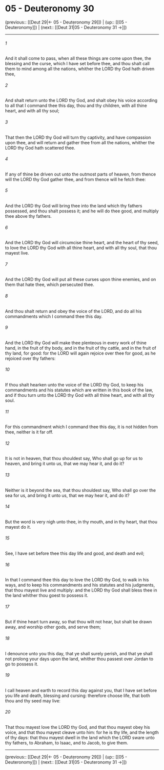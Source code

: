 # 05 - Deuteronomy 30

(previous:: [[Deut 29|← 05 - Deuteronomy 29]]) | (up:: [[05 - Deuteronomy]]) | (next:: [[Deut 31|05 - Deuteronomy 31 →]])

***


###### 1 
And it shall come to pass, when all these things are come upon thee, the blessing and the curse, which I have set before thee, and thou shalt call them to mind among all the nations, whither the LORD thy God hath driven thee, 

###### 2 
And shalt return unto the LORD thy God, and shalt obey his voice according to all that I command thee this day, thou and thy children, with all thine heart, and with all thy soul; 

###### 3 
That then the LORD thy God will turn thy captivity, and have compassion upon thee, and will return and gather thee from all the nations, whither the LORD thy God hath scattered thee. 

###### 4 
If any of thine be driven out unto the outmost parts of heaven, from thence will the LORD thy God gather thee, and from thence will he fetch thee: 

###### 5 
And the LORD thy God will bring thee into the land which thy fathers possessed, and thou shalt possess it; and he will do thee good, and multiply thee above thy fathers. 

###### 6 
And the LORD thy God will circumcise thine heart, and the heart of thy seed, to love the LORD thy God with all thine heart, and with all thy soul, that thou mayest live. 

###### 7 
And the LORD thy God will put all these curses upon thine enemies, and on them that hate thee, which persecuted thee. 

###### 8 
And thou shalt return and obey the voice of the LORD, and do all his commandments which I command thee this day. 

###### 9 
And the LORD thy God will make thee plenteous in every work of thine hand, in the fruit of thy body, and in the fruit of thy cattle, and in the fruit of thy land, for good: for the LORD will again rejoice over thee for good, as he rejoiced over thy fathers: 

###### 10 
If thou shalt hearken unto the voice of the LORD thy God, to keep his commandments and his statutes which are written in this book of the law, and if thou turn unto the LORD thy God with all thine heart, and with all thy soul. 

###### 11 
For this commandment which I command thee this day, it is not hidden from thee, neither is it far off. 

###### 12 
It is not in heaven, that thou shouldest say, Who shall go up for us to heaven, and bring it unto us, that we may hear it, and do it? 

###### 13 
Neither is it beyond the sea, that thou shouldest say, Who shall go over the sea for us, and bring it unto us, that we may hear it, and do it? 

###### 14 
But the word is very nigh unto thee, in thy mouth, and in thy heart, that thou mayest do it. 

###### 15 
See, I have set before thee this day life and good, and death and evil; 

###### 16 
In that I command thee this day to love the LORD thy God, to walk in his ways, and to keep his commandments and his statutes and his judgments, that thou mayest live and multiply: and the LORD thy God shall bless thee in the land whither thou goest to possess it. 

###### 17 
But if thine heart turn away, so that thou wilt not hear, but shalt be drawn away, and worship other gods, and serve them; 

###### 18 
I denounce unto you this day, that ye shall surely perish, and that ye shall not prolong your days upon the land, whither thou passest over Jordan to go to possess it. 

###### 19 
I call heaven and earth to record this day against you, that I have set before you life and death, blessing and cursing: therefore choose life, that both thou and thy seed may live: 

###### 20 
That thou mayest love the LORD thy God, and that thou mayest obey his voice, and that thou mayest cleave unto him: for he is thy life, and the length of thy days: that thou mayest dwell in the land which the LORD sware unto thy fathers, to Abraham, to Isaac, and to Jacob, to give them.

***

(previous:: [[Deut 29|← 05 - Deuteronomy 29]]) | (up:: [[05 - Deuteronomy]]) | (next:: [[Deut 31|05 - Deuteronomy 31 →]])
